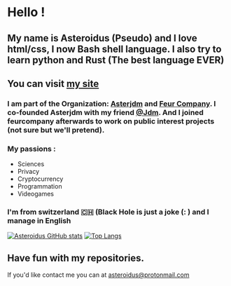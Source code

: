 # Hello ! 
## My name is Asteroidus (Pseudo) and I love html/css, I now Bash shell language. I also try to learn python and Rust (The best language EVER)
## You can visit [my site](https://rmbi.ch/aster)

### I am part of the Organization: [Asterjdm](https://github.com/asterjdm) and [Feur Company](https://gihub.com/FeurCompany). I co-founded Asterjdm with my friend [@Jdm](https://github.com/Judemont). And I joined feurcompany afterwards to work on public interest projects (not sure but we'll pretend).

### My passions :

* Sciences
* Privacy 
* Cryptocurrency
* Programmation
* Videogames

### I'm from switzerland 🇨🇭 (Black Hole is just a joke (: ) and I manage in English

[![Asteroidus GitHub stats](https://github-readme-stats.vercel.app/api/top-langs?username=AsteroidusTv&theme=algolia&show_icons=true)](https://github.com/AsteroidusTv)
[![Top Langs](https://github-readme-stats.vercel.app/api?username=Asteroidus&theme=algolia&show_icons=true)](https://github.com/AsteroidusTv)
## Have fun with my repositories.

If you'd like contact me you can at asteroidus@protonmail.com


